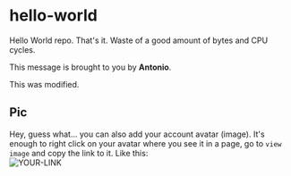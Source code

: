 # hello-world

Hello World repo. That's it. Waste of a good amount of bytes and CPU cycles.

This message is brought to you by **Antonio**.

This was modified.

## Pic

Hey, guess what... you can also add your account avatar (image). It's enough to right click on your avatar where you see it in a page, go to `view image` and copy the link to it.
Like this:  
![YOUR-LINK](https://avatars.githubusercontent.com/u/120276273?s=48&v=4)
